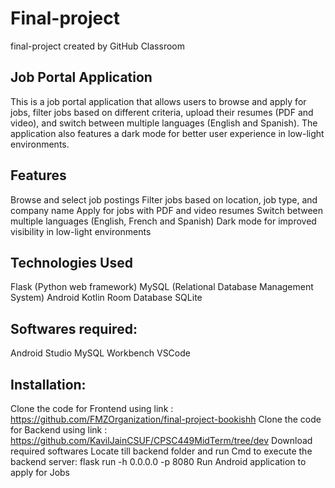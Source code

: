 # Final-project
final-project created by GitHub Classroom

## Job Portal Application
This is a job portal application that allows users to browse and apply for jobs, filter jobs based on different criteria, upload their resumes (PDF and video), and switch between multiple languages (English and Spanish). The application also features a dark mode for better user experience in low-light environments.

## Features
Browse and select job postings
Filter jobs based on location, job type, and company name
Apply for jobs with PDF and video resumes
Switch between multiple languages (English, French and Spanish)
Dark mode for improved visibility in low-light environments

## Technologies Used
Flask (Python web framework)
MySQL (Relational Database Management System)
Android
Kotlin
Room Database
SQLite

## Softwares required:
Android Studio
MySQL Workbench
VSCode

## Installation:

Clone the code for Frontend using link : https://github.com/FMZOrganization/final-project-bookishh
Clone the code for Backend using link : https://github.com/KavilJainCSUF/CPSC449MidTerm/tree/dev
Download required softwares
Locate till backend folder and run Cmd to execute the backend server: flask run -h 0.0.0.0 -p 8080 
Run Android application to apply for Jobs



